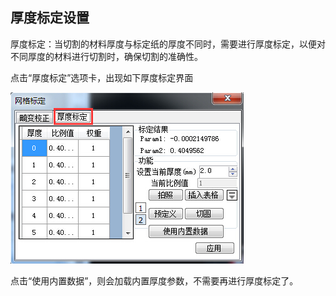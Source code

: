 ## 厚度标定设置

厚度标定：当切割的材料厚度与标定纸的厚度不同时，需要进行厚度标定，以便对不同厚度的材料进行切割时，确保切割的准确性。

点击“厚度标定”选项卡，出现如下厚度标定界面

![](/assets/厚度标定.jpg)

点击“使用内置数据”，则会加载内置厚度参数，不需要再进行厚度标定了。

